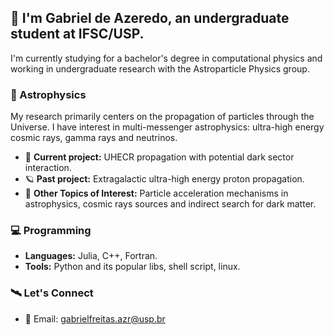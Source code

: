 ## 📡 I'm Gabriel de Azeredo, an undergraduate student at IFSC/USP.

I'm currently studying for a bachelor's degree in computational physics and working in undergraduate research with the Astroparticle Physics group. 

### 🌌 Astrophysics

My research primarily centers on the propagation of particles through the Universe. I have interest in multi-messenger astrophysics: ultra-high energy cosmic rays, gamma rays and neutrinos.

- 🔭 **Current project:** UHECR propagation with potential dark sector interaction.
- 🪐 **Past project:** Extragalactic ultra-high energy proton propagation.
- 🚀 **Other Topics of Interest:** Particle acceleration mechanisms in astrophysics, cosmic rays sources and indirect search for dark matter.

### 💻 Programming

- **Languages:** Julia, C++, Fortran.
- **Tools:** Python and its popular libs, shell script, linux.

### 🛰️ Let's Connect

- 📧 Email: gabrielfreitas.azr@usp.br
